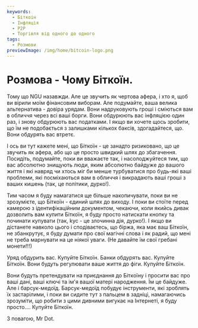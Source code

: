 ```yaml
---
keywords:
  - Біткоін
  - Інфляція
  - P2P
  - Торгівля від одного до одного
tags:
  - Розмови
previewImage: /img/home/bitcoin-logo.png
---
```


# Розмова - Чому Біткоїн.

Тому що NGU назавжди. Але це звучить як чертова афера, і хто я, щоб ви вірили моїм фінансовим виборам.
Але подумайте, ваша велика альтернатива - довіра урядам. Вони надруковують гроші і сміються вам в обличчя через всі ваші борги. Вони обдурюють вас інфляцією один раз, і знову обдурюють вас податками. І якщо ви хочете щось зробити, що їм не подобається з залишками кількох баксів, здогадайтеся, що. Вони обдурять вас втретє.

І ось ви тут кажете мені, що Біткоїн - це занадто ризиковано, що це звучить як афера, або що це просто швидкий шлях до збагачення. Посидіть, подумайте, поки ви вважаєте так, і насолоджуйтеся тим, що вас абсолютно знищують люди, яким абсолютно байдуже до вашого життя і які навряд чи хтось міг би менше турбуватися про будь-які ваші проблеми, які посміхаються вам в обличчя і викрадають ваші гроші з ваших кишень (так, це політики, дурко!).

Тим часом я буду намагатися ще більше накопичувати, поки ви не зрозумієте, що Біткоїн - єдиний шлях до виходу.
І поки ви стоїте перед камерою з ідентифікаційним документом, чекаючи, коли якийсь дивак дозволить вам купити Біткоїн, я буду просто натискати кнопку та починати купувати (так, kyc - це злочинна дія, дурко!).
І якщо ви дістанете навколо цього і сподіваєтесь, що біржа, яка має ваш Біткоїн, не збанкрутує, я буду думати про свої магічні слова і як радий, що мені не треба марнувати на це ніякої уваги.
(Не давайте їм свої гребані монети!!!)

Уряд обдурить вас. Купуйте Біткоїн.
Банки обдурять вас. Купуйте Біткоїн.
Вони будуть регулювати ваше життя до фіги. Купуйте Біткоїн.

Вони будуть претендувати на приєднання до Біткоїну і просити вас про ваші дані, ваші ключі та ім'я вашої матері народження. Їм це байдуже. Але і барсук-медоїд. Барсук-медоїд побудує інструменти, які зроблять їх застарілими, і поки ви сидите тут з пальцем в задніці, намагаючись зрозуміти, що робити з цими дивними вигукає на Інтернеті, я буду просто….
Купуйте Біткоїн.

З повагою,
Mr Dot.
